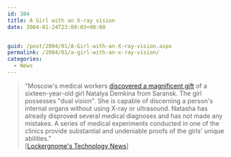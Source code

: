 ```yaml
---
id: 384
title: A Girl with an X-ray vision
date: 2004-01-24T23:09:03+00:00


guid: /post/2004/01/A-Girl-with-an-X-ray-vision.aspx
permalink: /2004/01/a-girl-with-an-x-ray-vision/
categories:
  - News
---
```

<body xmlns="http://www.w3.org/1999/xhtml">
    <div class="Section1">
        <blockquote style='margin-top:5.0pt;margin-bottom:5.0pt'> 
        <p class="MsoNormal">
            "Moscow's medical workers <a href="http://english.pravda.ru/science/19/94/377/11797_phenomenon.html" title="http://english.pravda.ru/science/19/94/377/11797_phenomenon.html">discovered
            a magnificent gift</a> of a sixteen-year-old girl Natalya Demkina from Saransk. The
            girl possesses "dual vision". She is capable of discerning a person's internal organs
            without using X-ray or ultrasound. Natasha has already disproved several medical diagnoses
            and has not made any mistakes. A series of medical experiments conducted in one of
            the clinics provide substantial and undeniable proofs of the girls' unique abilities."<br />
            [<a href="http://channels.lockergnome.com/news/archives/008629.phtml">Lockergnome's
            Technology News</a>]
        </p>
        </blockquote>
    </div>
</body>
